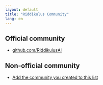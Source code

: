 ```yaml
---
layout: default
title: "Riddikulus Community"
lang: en
---
```


## Official community

- [github.com/RiddikulusAI](https://github.com/RiddikulusAI)

## Non-official community

- [Add the community you created to this list](https://github.com/RiddikulusAI/ridd/edit/main/pages/ridd-community.md)
